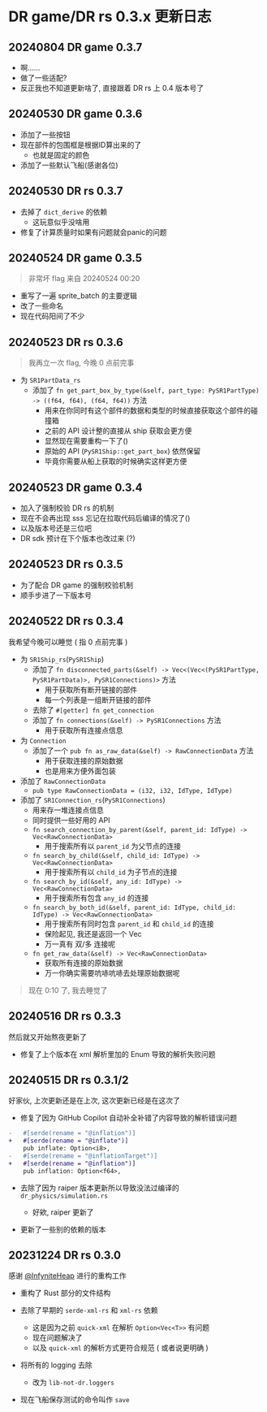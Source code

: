 # DR game/DR rs 0.3.x 更新日志

## 20240804 DR game 0.3.7

- 啊……
- 做了一些适配?
- 反正我也不知道更新啥了, 直接跟着 DR rs 上 0.4 版本号了

## 20240530 DR game 0.3.6

- 添加了一些按钮
- 现在部件的包围框是根据ID算出来的了
  - 也就是固定的颜色
- 添加了一些默认飞船(感谢各位)

## 20240530 DR rs 0.3.7

- 去掉了 `dict_derive` 的依赖
  - 这玩意似乎没啥用
- 修复了计算质量时如果有问题就会panic的问题

## 20240524 DR game 0.3.5

> 非常坏 flag
> 来自 20240524 00:20

- 重写了一遍 sprite_batch 的主要逻辑
- 改了一些命名
- 现在代码阳间了不少

## 20240523 DR rs 0.3.6

> 我再立一次 flag, 今晚 0 点前完事

- 为 `SR1PartData_rs`
  - 添加了 `fn get_part_box_by_type(&self, part_type: PySR1PartType) -> ((f64, f64), (f64, f64))` 方法
    - 用来在你同时有这个部件的数据和类型的时候直接获取这个部件的碰撞箱
    - 之前的 API 设计整的直接从 ship 获取会更方便
    - 显然现在需要重构一下了()
    - 原始的 API (`PySR1Ship::get_part_box`) 依然保留
    - 毕竟你需要从船上获取的时候确实这样更方便

## 20240523 DR game 0.3.4

- 加入了强制校验 DR rs 的机制
- 现在不会再出现 sss 忘记在拉取代码后编译的情况了()
- 以及版本号还是三位吧
- DR sdk 预计在下个版本也改过来 (?)

## 20240523 DR rs 0.3.5

- 为了配合 DR game 的强制校验机制
- 顺手步进了一下版本号

## 20240522 DR rs 0.3.4

我希望今晚可以睡觉 ( 指 0 点前完事 )

- 为 `SR1Ship_rs`(`PySR1Ship`)
  - 添加了 `fn disconnected_parts(&self) -> Vec<(Vec<(PySR1PartType, PySR1PartData)>, PySR1Connections)>` 方法
    - 用于获取所有断开链接的部件
    - 每一个列表是一组断开链接的部件
  - 去除了 `#[getter] fn get_connection`
  - 添加了 `fn connections(&self) -> PySR1Connections` 方法
    - 用于获取所有连接点信息
- 为 `Connection`
  - 添加了一个 `pub fn as_raw_data(&self) -> RawConnectionData` 方法
    - 用于获取连接的原始数据
    - 也是用来方便外面包装
- 添加了 `RawConnectionData`
  - `pub type RawConnectionData = (i32, i32, IdType, IdType)`
- 添加了 `SR1Connection_rs`(`PySR1Connections`)
  - 用来存一堆连接点信息
  - 同时提供一些好用的 API
  - `fn search_connection_by_parent(&self, parent_id: IdType) -> Vec<RawConnectionData>`
    - 用于搜索所有以 `parent_id` 为父节点的连接
  - `fn search_by_child(&self, child_id: IdType) -> Vec<RawConnectionData>`
    - 用于搜索所有以 `child_id` 为子节点的连接
  - `fn search_by_id(&self, any_id: IdType) -> Vec<RawConnectionData>`
    - 用于搜索所有包含 `any_id` 的连接
  - `fn search_by_both_id(&self, parent_id: IdType, child_id: IdType) -> Vec<RawConnectionData>`
    - 用于搜索所有同时包含 `parent_id` 和 `child_id` 的连接
    - 保险起见, 我还是返回一个 Vec
    - 万一真有 双/多 连接呢
  - `fn get_raw_data(&self) -> Vec<RawConnectionData>`
    - 获取所有连接的原始数据
    - 万一你确实需要吭哧吭哧去处理原始数据呢

> 现在 0:10 了, 我去睡觉了

## 20240516 DR rs 0.3.3

然后就又开始熬夜更新了

- 修复了上个版本在 xml 解析里加的 Enum 导致的解析失败问题

## 20240515 DR rs 0.3.1/2

好家伙, 上次更新还是在上次, 这次更新已经是在这次了

- 修复了因为 GitHub Copilot 自动补全补错了内容导致的解析错误问题

```diff title="mods/dr_game/Difficult_Rocket_rs/src/src/sr1_parse/data_structure/ship.rs"
-   #[serde(rename = "@inflation")]
+   #[serde(rename = "@inflate")]
    pub inflate: Option<i8>,
-   #[serde(rename = "@inflationTarget")]
+   #[serde(rename = "@inflation")]
    pub inflation: Option<f64>,
```

- 去除了因为 raiper 版本更新所以导致没法过编译的 `dr_physics/simulation.rs`
  - 好欸, raiper 更新了

- 更新了一些别的依赖的版本

## 20231224 DR rs 0.3.0

感谢 [@InfyniteHeap](https://github.com/InfyniteHeap) 进行的重构工作

- 重构了 Rust 部分的文件结构
- 去除了早期的 `serde-xml-rs` 和 `xml-rs` 依赖
  - 这是因为之前 `quick-xml` 在解析 `Option<Vec<T>>` 有问题
  - 现在问题解决了
  - 以及 `quick-xml` 的解析方式更符合规范 ( 或者说更明确 )

- 将所有的 logging 去除
  - 改为 `lib-not-dr.loggers`

- 现在飞船保存测试的命令叫作 `save`
